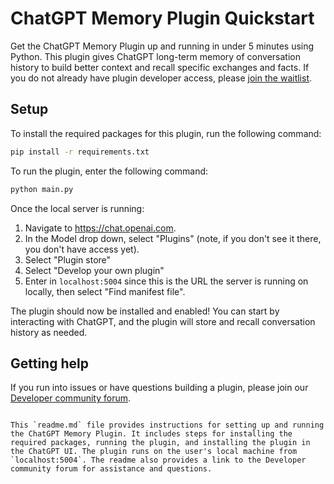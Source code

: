 
# ChatGPT Memory Plugin Quickstart

Get the ChatGPT Memory Plugin up and running in under 5 minutes using Python. This plugin gives ChatGPT long-term memory of conversation history to build better context and recall specific exchanges and facts. If you do not already have plugin developer access, please [join the waitlist](https://openai.com/waitlist/plugins).

## Setup

To install the required packages for this plugin, run the following command:

```bash
pip install -r requirements.txt
```

To run the plugin, enter the following command:

```bash
python main.py
```

Once the local server is running:

1. Navigate to https://chat.openai.com. 
2. In the Model drop down, select "Plugins" (note, if you don't see it there, you don't have access yet).
3. Select "Plugin store"
4. Select "Develop your own plugin"
5. Enter in `localhost:5004` since this is the URL the server is running on locally, then select "Find manifest file".

The plugin should now be installed and enabled! You can start by interacting with ChatGPT, and the plugin will store and recall conversation history as needed.

## Getting help

If you run into issues or have questions building a plugin, please join our [Developer community forum](https://community.openai.com/c/chat-plugins/20).
```

This `readme.md` file provides instructions for setting up and running the ChatGPT Memory Plugin. It includes steps for installing the required packages, running the plugin, and installing the plugin in the ChatGPT UI. The plugin runs on the user's local machine from `localhost:5004`. The readme also provides a link to the Developer community forum for assistance and questions.